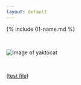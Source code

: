 ```yaml
---
layout: default
---
```


{% include 01-name.md %}

<br>

![Image of yaktocat](https://octodex.github.com/images/yaktocat.png)

<br>

([test file](https://github.com))
